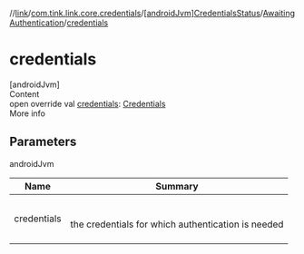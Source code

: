 //[link](../../../index.md)/[com.tink.link.core.credentials](../../index.md)/[[androidJvm]CredentialsStatus](../index.md)/[AwaitingAuthentication](index.md)/[credentials](credentials.md)



# credentials  
[androidJvm]  
Content  
open override val [credentials](credentials.md): [Credentials](../../../com.tink.model.credentials/[android-jvm]-credentials/index.md)  
More info  


## Parameters  
  
androidJvm  
  
|  Name|  Summary| 
|---|---|
| <a name="com.tink.link.core.credentials/CredentialsStatus.AwaitingAuthentication/credentials/#/PointingToDeclaration/"></a>credentials| <a name="com.tink.link.core.credentials/CredentialsStatus.AwaitingAuthentication/credentials/#/PointingToDeclaration/"></a><br><br>the credentials for which authentication is needed<br><br>
  
  




